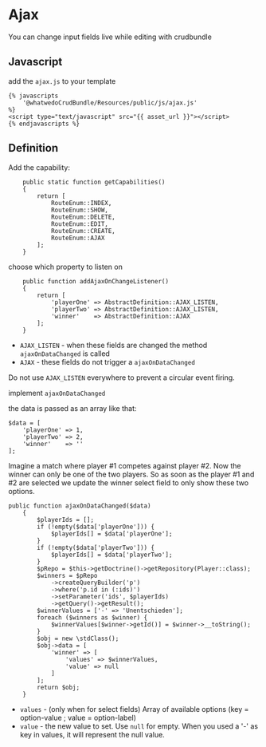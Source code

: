 # Ajax

You can change input fields live while editing with crudbundle

## Javascript
add the `ajax.js` to your template
```
{% javascripts
    '@whatwedoCrudBundle/Resources/public/js/ajax.js'
%}
<script type="text/javascript" src="{{ asset_url }}"></script>
{% endjavascripts %}
```

## Definition

Add the capability:
```
    public static function getCapabilities()
    {
        return [
            RouteEnum::INDEX,
            RouteEnum::SHOW,
            RouteEnum::DELETE,
            RouteEnum::EDIT,
            RouteEnum::CREATE,
            RouteEnum::AJAX
        ];
    }
```

choose which property to listen on
``` 
    public function addAjaxOnChangeListener()
    {
        return [
            'playerOne' => AbstractDefinition::AJAX_LISTEN,
            'playerTwo' => AbstractDefinition::AJAX_LISTEN,
            'winner'    => AbstractDefinition::AJAX
        ];
    }
```

* `AJAX_LISTEN` - when these fields are changed the method `ajaxOnDataChanged` is called
* `AJAX` - these fields do not trigger a `ajaxOnDataChanged` 

Do not use `AJAX_LISTEN` everywhere to prevent a circular event firing. 

implement `ajaxOnDataChanged`

the data is passed as an array like that:
```
$data = [
	'playerOne' => 1,
	'playerTwo' => 2,
	'winner'    => ''
];
```
Imagine a match where player #1 competes against player #2. Now the winner can only be one of the two players. So as
soon as the player #1 and #2 are selected we update the winner select field to only show these two options. 
``` 
public function ajaxOnDataChanged($data)
    {
        $playerIds = [];
        if (!empty($data['playerOne'])) {
            $playerIds[] = $data['playerOne'];
        }
        if (!empty($data['playerTwo'])) {
            $playerIds[] = $data['playerTwo'];
        }
        $pRepo = $this->getDoctrine()->getRepository(Player::class);
        $winners = $pRepo
            ->createQueryBuilder('p')
            ->where('p.id in (:ids)')
            ->setParameter('ids', $playerIds)
            ->getQuery()->getResult();
        $winnerValues = ['-' => 'Unentschieden'];
        foreach ($winners as $winner) {
            $winnerValues[$winner->getId()] = $winner->__toString();
        }
        $obj = new \stdClass();
        $obj->data = [
            'winner' => [
                'values' => $winnerValues,
                'value' => null
            ]
        ];
        return $obj;
    }
```
* `values` - (only when for select fields) Array of available options (key = option-value ; value = option-label)
* `value` - the new value to set. Use `null` for empty. When you used a '-' as key in values, it will represent the null value.  